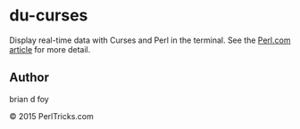 # du-curses
Display real-time data with Curses and Perl in the terminal. See the [Perl.com article](https://www.perl.com/article/197/2015/10/6/Display-real-time-data-with-Curses/) for more detail.

## Author

brian d foy

&copy; 2015 PerlTricks.com
